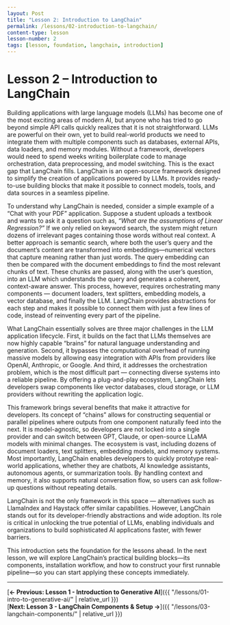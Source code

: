```yaml
---
layout: Post
title: "Lesson 2: Introduction to LangChain"
permalink: /lessons/02-introduction-to-langchain/
content-type: lesson
lesson-number: 2
tags: [lesson, foundation, langchain, introduction]
---
```


# Lesson 2 – Introduction to LangChain

Building applications with large language models (LLMs) has become one of the most exciting areas of modern AI, but anyone who has tried to go beyond simple API calls quickly realizes that it is not straightforward. LLMs are powerful on their own, yet to build real-world products we need to integrate them with multiple components such as databases, external APIs, data loaders, and memory modules. Without a framework, developers would need to spend weeks writing boilerplate code to manage orchestration, data preprocessing, and model switching. This is the exact gap that LangChain fills. LangChain is an open-source framework designed to simplify the creation of applications powered by LLMs. It provides ready-to-use building blocks that make it possible to connect models, tools, and data sources in a seamless pipeline.

To understand why LangChain is needed, consider a simple example of a “Chat with your PDF” application. Suppose a student uploads a textbook and wants to ask it a question such as, _“What are the assumptions of Linear Regression?”_ If we only relied on keyword search, the system might return dozens of irrelevant pages containing those words without real context. A better approach is semantic search, where both the user’s query and the document’s content are transformed into embeddings—numerical vectors that capture meaning rather than just words. The query embedding can then be compared with the document embeddings to find the most relevant chunks of text. These chunks are passed, along with the user’s question, into an LLM which understands the query and generates a coherent, context-aware answer. This process, however, requires orchestrating many components — document loaders, text splitters, embedding models, a vector database, and finally the LLM. LangChain provides abstractions for each step and makes it possible to connect them with just a few lines of code, instead of reinventing every part of the pipeline.

What LangChain essentially solves are three major challenges in the LLM application lifecycle. First, it builds on the fact that LLMs themselves are now highly capable “brains” for natural language understanding and generation. Second, it bypasses the computational overhead of running massive models by allowing easy integration with APIs from providers like OpenAI, Anthropic, or Google. And third, it addresses the orchestration problem, which is the most difficult part — connecting diverse systems into a reliable pipeline. By offering a plug-and-play ecosystem, LangChain lets developers swap components like vector databases, cloud storage, or LLM providers without rewriting the application logic.

This framework brings several benefits that make it attractive for developers. Its concept of “chains” allows for constructing sequential or parallel pipelines where outputs from one component naturally feed into the next. It is model-agnostic, so developers are not locked into a single provider and can switch between GPT, Claude, or open-source LLaMA models with minimal changes. The ecosystem is vast, including dozens of document loaders, text splitters, embedding models, and memory systems. Most importantly, LangChain enables developers to quickly prototype real-world applications, whether they are chatbots, AI knowledge assistants, autonomous agents, or summarization tools. By handling context and memory, it also supports natural conversation flow, so users can ask follow-up questions without repeating details.

LangChain is not the only framework in this space — alternatives such as LlamaIndex and Haystack offer similar capabilities. However, LangChain stands out for its developer-friendly abstractions and wide adoption. Its role is critical in unlocking the true potential of LLMs, enabling individuals and organizations to build sophisticated AI applications faster, with fewer barriers.

This introduction sets the foundation for the lessons ahead. In the next lesson, we will explore LangChain’s practical building blocks—its components, installation workflow, and how to construct your first runnable pipeline—so you can start applying these concepts immediately.

---

[**← Previous: Lesson 1 - Introduction to Generative AI**]({{ "/lessons/01-intro-to-generative-ai/" | relative_url }})  
[**Next: Lesson 3 - LangChain Components & Setup →**]({{ "/lessons/03-langchain-components/" | relative_url }})
